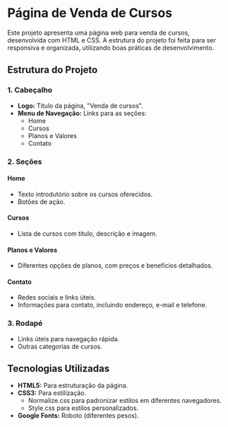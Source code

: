 # Página de Venda de Cursos

Este projeto apresenta uma página web para venda de cursos, desenvolvida com HTML e CSS. A estrutura do projeto foi feita para ser responsiva e organizada, utilizando boas práticas de desenvolvimento.

## Estrutura do Projeto

### **1. Cabeçalho**
- **Logo:** Título da página, "Venda de cursos".
- **Menu de Navegação:** Links para as seções:
  - Home
  - Cursos
  - Planos e Valores
  - Contato

### **2. Seções**
#### **Home**
- Texto introdutório sobre os cursos oferecidos.
- Botões de ação.

#### **Cursos**
- Lista de cursos com título, descrição e imagem.

#### **Planos e Valores**
- Diferentes opções de planos, com preços e benefícios detalhados.

#### **Contato**
- Redes sociais e links úteis.
- Informações para contato, incluindo endereço, e-mail e telefone.

### **3. Rodapé**
- Links úteis para navegação rápida.
- Outras categorias de cursos.

## Tecnologias Utilizadas
- **HTML5:** Para estruturação da página.
- **CSS3:** Para estilização.
  - Normalize.css para padronizar estilos em diferentes navegadores.
  - Style.css para estilos personalizados.
- **Google Fonts:** Roboto (diferentes pesos).

